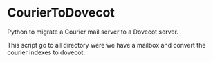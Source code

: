 CourierToDovecot
================

Python to migrate a Courier mail server to a Dovecot server.

This script go to all directory were we have a mailbox and convert the courier indexes to dovecot.
